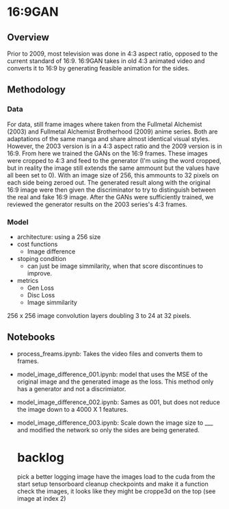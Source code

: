 # 16:9GAN

## Overview
Prior to 2009, most television was done in 4:3 aspect ratio, opposed to the current standard of 16:9. 16:9GAN takes in old 4:3 animated video and converts it to 16:9 by generating feasible animation for the sides.

## Methodology

### Data
For data, still frame images where taken from the Fullmetal Alchemist (2003) and Fullmetal Alchemist Brotherhood (2009) anime series. Both are adaptations of the same manga and share almost identical visual styles. However, the 2003 version is in a 4:3 aspect ratio and the 2009 version is in 16:9. From here we trained the GANs on the 16:9 frames. These images were cropped to 4:3 and feed to the generator (I'm using the word cropped, but in reality the image still extends the same ammount but the values have all been set to 0). With an image size of 256, this ammounts to 32 pixels on each side being zeroed out. The generated result along with the original 16:9 image were then given the discriminator to try to distinguish between the real and fake 16:9 image. After the GANs were sufficiently trained, we reviewed the generator results on the 2003 series's 4:3 frames.

### Model
* architecture: using a 256 size
* cost functions
   * Image difference
* stoping condition
    * can just be image simmilarity, when that score discontinues to improve. 
* metrics
    * Gen Loss
    * Disc Loss
    * Image simmilarity

<insert image of architecture>
256 x 256 image convolution layers doubling 3 to 24 at 32 pixels.

## Notebooks
* process_freams.ipynb: Takes the video files and converts them to frames. 
* model_image_difference_001.ipynb: model that uses the MSE of the original image and the generated image as the loss. This method only has a generator and not a discrimiator.
* model_image_difference_002.ipynb: Sames as 001, but does not reduce the image down to a 4000 X 1 features.
* model_image_difference_003.ipynb: Scale down the image size to ___ and modified the network so only the sides are being generated.
  
  
  # backlog
  pick a better logging image
  have the images load to the cuda from the start
  setup tensorboard
  cleanup checkpoints and make it a function
  check the images, it looks like they might be croppe3d on the top (see image at index 2)
